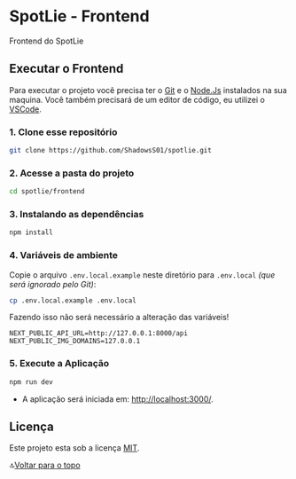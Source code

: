 # SpotLie - Frontend

Frontend do SpotLie

## Executar o Frontend

Para executar o projeto você precisa ter o [Git](https://git-scm.com) e o [Node.Js](https://nodejs.org/) instalados na sua maquina. Você também precisará de um editor de código, eu utilizei o [VSCode](https://code.visualstudio.com).

### 1. Clone esse repositório

```bash
git clone https://github.com/ShadowsS01/spotlie.git
```

### 2. Acesse a pasta do projeto

```bash
cd spotlie/frontend
```

### 3. Instalando as dependências

```bash
npm install
```

### 4. Variáveis de ambiente

Copie o arquivo `.env.local.example` neste diretório para `.env.local` *(que será ignorado pelo Git)*:

```bash
cp .env.local.example .env.local
```

Fazendo isso não será necessário a alteração das variáveis!

```env
NEXT_PUBLIC_API_URL=http://127.0.0.1:8000/api
NEXT_PUBLIC_IMG_DOMAINS=127.0.0.1
```

### 5. Execute a Aplicação

```bash
npm run dev
```

- A aplicação será iniciada em: <http://localhost:3000/>.

## Licença

Este projeto esta sob a licença [MIT](../LICENSE).

🔝[Voltar para o topo](#spotlie---frontend)
